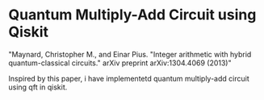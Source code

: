 # Quantum Multiply-Add Circuit using Qiskit

"Maynard, Christopher M., and Einar Pius. "Integer arithmetic with hybrid quantum-classical circuits." arXiv preprint arXiv:1304.4069 (2013)"

Inspired by this paper, i have implementetd quantum multiply-add circuit using qft in qiskit. 

